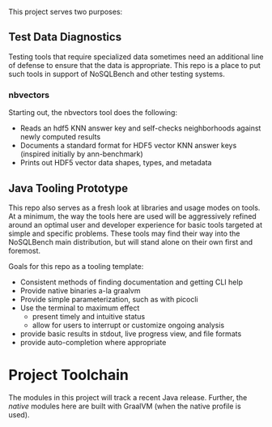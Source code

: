 This project serves two purposes:

## Test Data Diagnostics

Testing tools that require specialized data sometimes need an additional line of defense to ensure
that the data is appropriate. This repo is a place to put such tools in support of NoSQLBench and
other testing systems.

### nbvectors

Starting out, the nbvectors tool does the following:

* Reads an hdf5 KNN answer key and self-checks neighborhoods against newly computed results
* Documents a standard format for HDF5 vector KNN answer keys (inspired initially by ann-benchmark)
* Prints out HDF5 vector data shapes, types, and metadata

## Java Tooling Prototype

This repo also serves as a fresh look at libraries and usage modes on tools. At a minimum, the way
the tools here are used will be aggressively refined around an optimal user and developer experience
for basic tools targeted at simple and specific problems. These tools may find their way into the
NoSQLBench main distribution, but will stand alone on their own first and foremost.

Goals for this repo as a tooling template:

* Consistent methods of finding documentation and getting CLI help
* Provide native binaries a-la graalvm
* Provide simple parameterization, such as with picocli
* Use the terminal to maximum effect
  * present timely and intuitive status
  * allow for users to interrupt or customize ongoing analysis
* provide basic results in stdout, live progress view, and file formats
* provide auto-completion where appropriate

# Project Toolchain

The modules in this project will track a recent Java release. Further, the _native_ modules here are
built with GraalVM (when the native profile is used).
